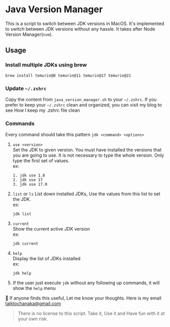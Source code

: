 # Java Version Manager
This is a script to switch between JDK versions in MacOS. It's implemented to switch between JDK versions without any hassle. It takes after Node Version Manager(`nvm`).
## Usage
### Install multiple JDKs using brew
`brew install temurin@8 temurin@11 temurin@17 temurin@21`

### Update `~/.zshrc`
Copy the content from `java_version_manager.sh` to your `~/.zshrc`. If you prefer to keep your `~/.zshrc` clean and organized, you can visit my blog to see How I keep my .zshrc file clean

### Commands
Every command should take this pattern `jdk <command> <options>`
1. `use <version>`  
   Set the JDK to given version. You must have installed the versions that you are going to use. It is not necessary to type the whole 
   version. Only type the first set of values.   
      ex: 
      ```
      1. jdk use 1.8
      2. jdk use 17
      3. jdk use 17.0
      ```
2. `list` or `ls` 
   List down installed JDKs, Use the values from this list to set the JDK.    
   ex:
      ```
      jdk list
      ```
3. `current`  
   Show the current active JDK version   
   ex:
      ```
      jdk current
      ```
4. `help`  
   Display the list of JDKs installed   
   ex:
      ```
      jdk help
      ```
5. If the user just execute `jdk` without any following up commands, it will show the `help` menu

&#128157; If anyone finds this useful, Let me know your thoughts. Here is my email talktochanaka@gmail.com

> There is no license to this script. Take it, Use it and Have fun with it at your own risk.
